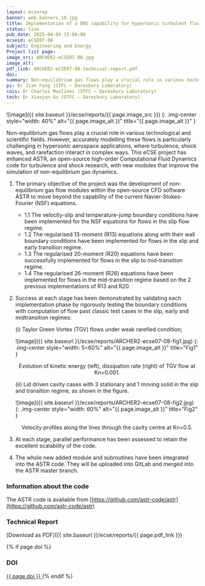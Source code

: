 ```yaml
---
layout: ecserep
banner: web_banners_10.jpg
title: Implementation of a DNS capability for hypersonic turbulent flows in the high-altitude atmosphere 
status: live
pub_date: 2025-04-04 15:00:00
ecseid: eCSE07-08
subject: Engineering and Energy
Project list page:
image_src: ARCHER2-eCSE07-08.jpg
image_alt: 
pdf_link: ARCHER2-eCSE07-08-technical-report.pdf
doi: 
summary: Non-equilibrium gas flows play a crucial role in various technological and scientific fields, including mass spectrometry, vacuum systems, and aerospace engineering. Specific examples include gas flows in micro-electro-mechanical systems, heat transfer for high-altitude vehicles, and gas transport in porous materials used in energy storage and filtration. However, accurately modelling these flows is particularly challenging in hypersonic aerospace applications, where turbulence, shock waves, and rarefaction interact in complex ways. This eCSE project has enhanced ASTR, an open-source high-order Computational Fluid Dynamics code for turbulence and shock research, with new modules that improve the simulation of non-equilibrium gas dynamics. These advancements will not only aid the scientific community in predicting and analysing shock waves and turbulence but also contribute to the development of more efficient space exploration technologies, improved vacuum-based manufacturing processes, and innovations in environmental monitoring, ultimately leading to advancements in energy efficiency and sustainable engineering solutions.
pi: Dr Jian Fang (STFC – Daresbury Laboratory)
cois: Dr Charles Moulinec (STFC – Daresbury Laboratory)
tech: Dr Xiaojun Gu (STFC – Daresbury Laboratory) 
---
```




![image]({{ site.baseurl }}/ecse/reports/{{ page.image_src }})
{: .img-center style="width: 40%" alt="{{ page.image_alt }}" title="{{ page.image_alt }}" }


Non-equilibrium gas flows play a crucial role in various technological and scientific fields. However, accurately modelling these flows is particularly challenging in hypersonic aerospace applications, where turbulence, shock waves, and rarefaction interact in complex ways. This eCSE project has enhanced ASTR, an open-source high-order Computational Fluid Dynamics code for turbulence and shock research, with new modules that improve the simulation of non-equilibrium gas dynamics.

1. The primary objective of the project was the development of non-equilibrium gas flow modules within the open-source CFD software ASTR to move beyond the capability of the current Navier-Stokes-Fourier (NSF) equations.
    - 1.1 The velocity-slip and temperature-jump boundary conditions have been implemented for the NSF equations for flows in the slip flow regime.
    - 1.2 The regularised 13-moment (R13) equations along with their wall boundary conditions have been implemented for flows in the slip and early transition regime.
    - 1.3 The regularised 20-moment (R20) equations have been successfully implemented for flows in the slip to mid-transition regime.
    - 1.4 The regularised 26-moment (R26) equations have been implemented for flows in the mid-transition regime based on the 2 previous implementations of R13 and R20.

2. Success at each stage has been demonstrated by validating each
implementation phase by rigorously testing the boundary conditions with
computation of flow past classic test cases in the slip, early and midtransition regimes:

    (i) Taylor Green Vortex (TGV) flows under weak rarefied condition;

    ![image]({{ site.baseurl }}/ecse/reports/ARCHER2-ecse07-08-fig1.jpg)
    {: .img-center style="width: 5=60%" alt="{{ page.image_alt }}" title="Fig1" }

    <p align="center">Evolution of kinetic energy (left), dissipation rate (right) of TGV flow at Kn=0.001.</p>

    (ii) Lid driven cavity cases with 3 stationary and 1 moving solid in the slip
    and transition regime, as shown in the figure.

    ![image]({{ site.baseurl }}/ecse/reports/ARCHER2-ecse07-08-fig2.jpg)
    {: .img-center style="width: 60%" alt="{{ page.image_alt }}" title="Fig2" }

    <p align="center">Velocity profiles along the lines through the cavity centre at Kn=0.5.</p>

3. At each stage, parallel performance has been assessed to retain the
excellent scalability of the code.

4. The whole new added module and subroutines have been integrated
into the ASTR code. They will be uploaded into GitLab and merged into
the ASTR master branch.
 
### Information about the code
 
The ASTR code is available from [https://github.com/astr-code/astr](https://github.com/astr-code/astr)



### Technical Report


[Download as PDF]({{ site.baseurl }}/ecse/reports/{{ page.pdf_link }}) 


{% if page.doi  %}
### DOI
  <a href="https://doi.org/{{ page.doi }}">
     {{ page.doi }}
  </a>
{% endif %}